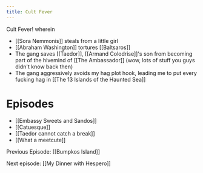 ```yaml
---
title: Cult Fever
---
```

Cult Fever! wherein

- [[Sora Nemmonis]] steals from a little girl
- [[Abraham Washington]] tortures [[Baltsaros]]
- The gang saves [[Taedor]], [[Armand Colodrise]]'s son from becoming part of the hivemind of [[The Ambassador]] (wow, lots of stuff you guys didn't know back then)
- The gang aggressively avoids my hag plot hook, leading me to put every fucking hag in [[The 13 Islands of the Haunted Sea]]

# Episodes
- [[Embassy Sweets and Sandos]]
- [[Catuesque]]
- [[Taedor cannot catch a break]]
- [[What a meetcute]]

Previous Episode: [[Bumpkos Island]]

Next episode: [[My Dinner with Hespero]]